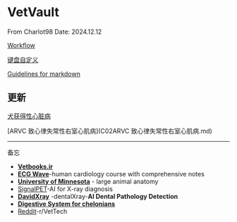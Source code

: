 # VetVault
From Charlot98
Date: 2024.12.12

[Workflow](Workflow.md)

[键盘自定义](键盘自定义.md)

[Guidelines for markdown](Guidelines_for_markdown.md)

## 更新
[犬获得性心脏病](C01犬获得性心脏病概述.md)

[ARVC 致心律失常性右室心肌病](C02ARVC 致心律失常性右室心肌病.md)

---
备忘
- **[Vetbooks.ir](http://Vetbooks.ir)**
- **[ECG Wave](https://ecgwaves.com/)**-human cardiology course with comprehensive notes
- **[University of Minnesota](https://pressbooks.umn.edu/largeanimalanatomy/chapter/thorax/)** - large animal anatomy
- [SignalPET](https://www.signalpet.com/products/signalray/)-AI for X-ray diagnosis
- **[DavidXray](https://davidxray.com/dental-x-ray-positioning-guide-canine-incisors-101-103/#)** -dentalXray-**AI Dental Pathology Detection**
- [**Digestive System for chelonians**](https://campus.murraystate.edu/faculty/tderting/anatomyatlas/digestiv.htm)
- [Reddit](https://www.reddit.com/r/VetTech/)-r/VetTech

